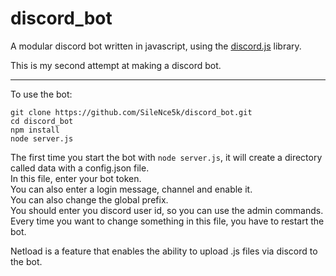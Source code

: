 # discord_bot

A modular discord bot written in javascript, using the [discord.js](https://discord.js.org) library.

This is my second attempt at making a discord bot.

---

To use the bot:

```text
git clone https://github.com/SileNce5k/discord_bot.git
cd discord_bot
npm install
node server.js
```

The first time you start the bot with `node server.js`, it will create a directory called data with a config.json file.  
In this file, enter your bot token.  
You can also enter a login message, channel and enable it.  
You can also change the global prefix.  
You should enter you discord user id, so you can use the admin commands.
Every time you want to change something in this file, you have to restart the bot.  

Netload is a feature that enables the ability to upload .js files via discord to the bot.
